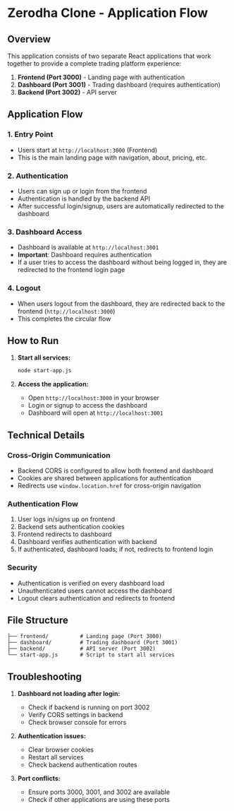 # Zerodha Clone - Application Flow

## Overview
This application consists of two separate React applications that work together to provide a complete trading platform experience:

1. **Frontend (Port 3000)** - Landing page with authentication
2. **Dashboard (Port 3001)** - Trading dashboard (requires authentication)
3. **Backend (Port 3002)** - API server

## Application Flow

### 1. Entry Point
- Users start at `http://localhost:3000` (Frontend)
- This is the main landing page with navigation, about, pricing, etc.

### 2. Authentication
- Users can sign up or login from the frontend
- Authentication is handled by the backend API
- After successful login/signup, users are automatically redirected to the dashboard

### 3. Dashboard Access
- Dashboard is available at `http://localhost:3001`
- **Important**: Dashboard requires authentication
- If a user tries to access the dashboard without being logged in, they are redirected to the frontend login page

### 4. Logout
- When users logout from the dashboard, they are redirected back to the frontend (`http://localhost:3000`)
- This completes the circular flow

## How to Run

1. **Start all services:**
   ```bash
   node start-app.js
   ```

2. **Access the application:**
   - Open `http://localhost:3000` in your browser
   - Login or signup to access the dashboard
   - Dashboard will open at `http://localhost:3001`

## Technical Details

### Cross-Origin Communication
- Backend CORS is configured to allow both frontend and dashboard
- Cookies are shared between applications for authentication
- Redirects use `window.location.href` for cross-origin navigation

### Authentication Flow
1. User logs in/signs up on frontend
2. Backend sets authentication cookies
3. Frontend redirects to dashboard
4. Dashboard verifies authentication with backend
5. If authenticated, dashboard loads; if not, redirects to frontend login

### Security
- Authentication is verified on every dashboard load
- Unauthenticated users cannot access the dashboard
- Logout clears authentication and redirects to frontend

## File Structure
```
├── frontend/          # Landing page (Port 3000)
├── dashboard/         # Trading dashboard (Port 3001)
├── backend/           # API server (Port 3002)
└── start-app.js       # Script to start all services
```

## Troubleshooting

1. **Dashboard not loading after login:**
   - Check if backend is running on port 3002
   - Verify CORS settings in backend
   - Check browser console for errors

2. **Authentication issues:**
   - Clear browser cookies
   - Restart all services
   - Check backend authentication routes

3. **Port conflicts:**
   - Ensure ports 3000, 3001, and 3002 are available
   - Check if other applications are using these ports 
